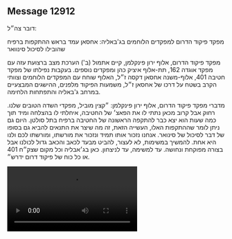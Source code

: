## Message 12912

דובר צה״ל:

מפקד פיקוד הדרום למפקדים הלוחמים בג'באליה: אחסאן עמד בראש ההתקפות ברפיח שהובילו לסיכול סינוואר

מפקד פיקוד הדרום, אלוף ירון פינקלמן, קיים אתמול (ב') הערכת מצב ברצועת עזה עם מפקד אוגדה 162, תת-אלוף איציק כהן ומפקדים נוספים. 
בעקבות נפילתו של מפקד חטיבה 401, אלוף-משנה אחסאן דקסה ז״ל, האלוף שוחח עם המפקדים הלוחמים וצוותי הקרב בשטח על דרכו של אחסאן ז״ל, משמעות הפיקוד מלפנים, ההישגים המבצעיים במרחב ג'באליה והתפתחות הלחימה. 

מדברי מפקד פיקוד הדרום, אלוף ירון פינקלמן: ״קצין מוביל, מפקדי השדה הטובים שלנו. רחוק אבל קרוב מכאן נתתי לו את הפאצ׳ של החטיבה, איחלתי לו בהצלחה ומיד תוך כמה שעות הוא יצא כבר להתקפה הראשונה של החטיבה ברפיח בתל סולטן. היום גם ניתן לומר שההתקפות האלו, העשייה הזאת, זה מה שיצר את התנאים להביא גם בסופו של דבר לסיכול של סינואר. אנחנו נזכור אותו תמיד ונזכור את מורשתו, ומורשתו לכם ולנו היא אחת.
להמשיך במשימות, לא לעצור, להביט מבעד לכאב והכאב גדול לכולנו אבל בצורה מפוקחת ונחושה. עד למשימה, עד לניצחון.
כאן בג׳אבליה וכל מקום שצק״ח 401 או כל כוח של פיקוד דרום ידרש״.

![Video](https://data.iron-swords.co.il/2024/October/22/12912/12912_media.mp4)
